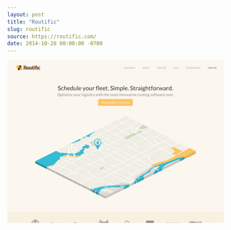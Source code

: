 ```yaml
---
layout: post
title: "Routific"
slug: routific
source: https://routific.com/
date: 2014-10-28 00:00:00 -0700
---
```


<img src="/screenshots/routific.jpg">
